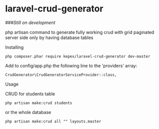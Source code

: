 # laravel-crud-generator

###*Still on development*

php artisan command to generate fully working crud with grid paginated server side only by having database tables


Installing

	php composer.phar require kepex/laravel-crud-generator dev-master


Add to config/app.php the following line to the 'providers' array:

    CrudGenerator\CrudGeneratorServiceProvider::class,


Usage


CRUD for students table

	php artisan make:crud students

or the whole database

	php artisan make:crud all "" layouts.master 